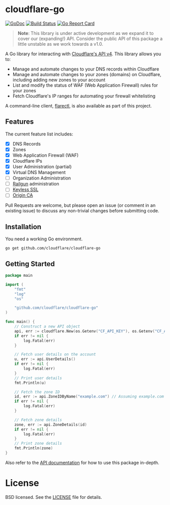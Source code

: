 # cloudflare-go

[![GoDoc](https://img.shields.io/badge/godoc-reference-5673AF.svg?style=flat-square)](https://godoc.org/github.com/cloudflare/cloudflare-go)
[![Build Status](https://img.shields.io/travis/cloudflare/cloudflare-go/master.svg?style=flat-square)](https://travis-ci.org/cloudflare/cloudflare-go)
[![Go Report Card](https://goreportcard.com/badge/github.com/cloudflare/cloudflare-go?style=flat-square)](https://goreportcard.com/report/github.com/cloudflare/cloudflare-go)

> **Note**: This library is under active development as we expand it to cover our (expanding!) API.
Consider the public API of this package a little unstable as we work towards a v1.0.

A Go library for interacting with [Cloudflare's API v4](https://api.cloudflare.com/). This library
allows you to:

* Manage and automate changes to your DNS records within Cloudflare
* Manage and automate changes to your zones (domains) on Cloudflare, including adding new zones to
  your account
* List and modify the status of WAF (Web Application Firewall) rules for your zones
* Fetch Cloudflare's IP ranges for automating your firewall whitelisting

A command-line client, [flarectl](cmd/flarectl), is also available as part of this project.

## Features

The current feature list includes:

- [x] DNS Records
- [x] Zones
- [x] Web Application Firewall (WAF)
- [x] Cloudflare IPs
- [x] User Administration (partial)
- [x] Virtual DNS Management
- [ ] Organization Administration
- [ ] [Railgun](https://www.cloudflare.com/railgun/) administration
- [ ] [Keyless SSL](https://blog.cloudflare.com/keyless-ssl-the-nitty-gritty-technical-details/)
- [ ] [Origin CA](https://blog.cloudflare.com/universal-ssl-encryption-all-the-way-to-the-origin-for-free/)

Pull Requests are welcome, but please open an issue (or comment in an existing issue) to discuss any
non-trivial changes before submitting code.

## Installation

You need a working Go environment.

```
go get github.com/cloudflare/cloudflare-go
```

## Getting Started

```go
package main

import (
	"fmt"
	"log"
	"os"

	"github.com/cloudflare/cloudflare-go"
)

func main() {
	// Construct a new API object
	api, err := cloudflare.New(os.Getenv("CF_API_KEY"), os.Getenv("CF_API_EMAIL"))
	if err != nil {
		log.Fatal(err)
	}

	// Fetch user details on the account
	u, err := api.UserDetails()
	if err != nil {
		log.Fatal(err)
	}
	// Print user details
	fmt.Println(u)

	// Fetch the zone ID
	id, err := api.ZoneIDByName("example.com") // Assuming example.com exists in your Cloudflare account already
	if err != nil {
		log.Fatal(err)
	}

	// Fetch zone details
	zone, err := api.ZoneDetails(id)
	if err != nil {
		log.Fatal(err)
	}
	// Print zone details
	fmt.Println(zone)
}
```

Also refer to the [API documentation](https://godoc.org/github.com/cloudflare/cloudflare-go) for how
to use this package in-depth.

# License

BSD licensed. See the [LICENSE](LICENSE) file for details.

